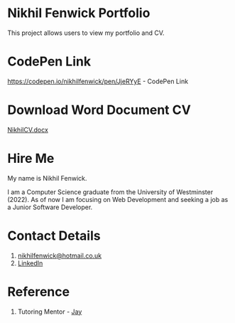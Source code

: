 # Nikhil Fenwick Portfolio

This project allows users to view my portfolio and CV. 

# CodePen Link 

https://codepen.io/nikhilfenwick/pen/JjeRYyE - CodePen Link

# Download Word Document CV 

[NikhilCV.docx](NikhilCV.docx)

# Hire Me

My name is Nikhil Fenwick. 

I am a Computer Science graduate from the University of Westminster (2022). As of now I am focusing on Web Development and seeking a job as a Junior Software Developer. 

# Contact Details

1. nikhilfenwick@hotmail.co.uk
2. [LinkedIn](https://www.linkedin.com/in/nikhil-fenwick-4a6625256/)

# Reference

1. Tutoring Mentor - [Jay](https://github.com/Jay-study-nildana)

